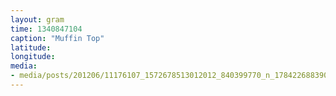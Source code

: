 ```yaml
---
layout: gram
time: 1340847104
caption: "Muffin Top"
latitude: 
longitude: 
media:
- media/posts/201206/11176107_1572678513012012_840399770_n_17842268839000351.jpg
---
```

